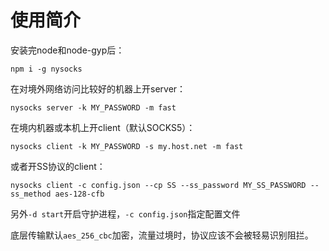 # 使用简介

安装完node和node-gyp后：

```
npm i -g nysocks
```

在对境外网络访问比较好的机器上开server：

```
nysocks server -k MY_PASSWORD -m fast
```

在境内机器或本机上开client（默认SOCKS5）：

```
nysocks client -k MY_PASSWORD -s my.host.net -m fast
```

或者开SS协议的client：

```
nysocks client -c config.json --cp SS --ss_password MY_SS_PASSWORD --ss_method aes-128-cfb
```

另外`-d start`开启守护进程，`-c config.json`指定配置文件

底层传输默认`aes_256_cbc`加密，流量过境时，协议应该不会被轻易识别阻拦。
